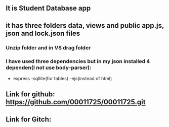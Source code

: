## **It is Student Database app**
## it has three folders data, views and public app.js, json and lock.json files

### Unzip folder and in VS drag folder

### I have used three dependencies but in my json installed 4 dependen(I not use body-parser):
- express
-sqllite(for tables)
-ejs(instead of html)

## Link for github:  https://github.com/00011725/00011725.git
## Link for Gitch:  
